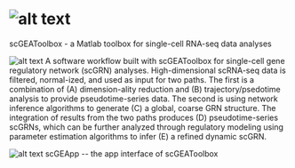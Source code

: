 
# ![alt text](https://www.mathworks.com/matlabcentral/mlc-downloads/downloads/b282868e-8263-496e-b52a-29588685a3c6/b590d970-4886-4bc6-87f2-c07467dea006/images/screenshot.png)

scGEAToolbox - a Matlab toolbox for single-cell RNA-seq data analyses

![alt text](https://github.com/jamesjcai/scGEAToolbox/example_data/Fig_1.png)
A software workflow built with scGEAToolbox for single-cell gene regulatory network (scGRN) analyses. High-dimensional scRNA-seq data is filtered, normal-ized, and used as input for two paths. The first is a combination of (A) dimension-ality reduction and (B) trajectory/psedotime analysis to provide pseudotime-series data. The second is using network inference algorithms to generate (C) a global, coarse GRN structure. The integration of results from the two paths produces (D) pseudotime-series scGRNs, which can be further analyzed through regulatory modeling using parameter estimation algorithms to infer (E) a refined dynamic scGRN.

![alt text](https://github.com/jamesjcai/scGEAToolbox/example_data/Fig_2.png)
scGEApp -- the app interface of scGEAToolbox
